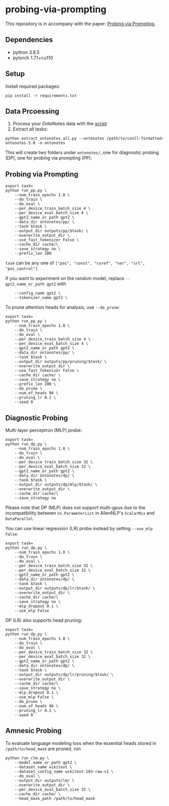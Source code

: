 # probing-via-prompting
This repository is in accompany with the paper: [Probing via Prompting]().

## Dependencies
- python 3.8.5
- pytorch 1.7.1+cu110

## Setup
Install required packages:
```
pip install -r requirements.txt
```

## Data Prcoessing
1. Process your OntoNotes data with the [script](https://github.com/yuchenlin/OntoNotes-5.0-NER-BIO)
2. Extract all tasks:
```
python extract_ontonotes_all.py --ontonotes /path/to/conll-formatted-ontonotes-5.0 -o ontonotes
```
This will create two folders under `ontonotes/`, one for diagnostic probing (DP), one for probing via prompting (PP).

## Probing via Prompting
```
export task=
python run_pp.py \
    --num_train_epochs 1.0 \
    --do_train \
    --do_eval \
    --per_device_train_batch_size 4 \
    --per_device_eval_batch_size 4 \
    --gpt2_name_or_path gpt2 \
    --data_dir ontonotes/pp/ \
    --task $task \
    --output_dir outputs/pp/$task/ \
    --overwrite_output_dir \
    --use_fast_tokenizer False \
    --cache_dir cache/\
    --save_strategy no \
    --prefix_len 200
```
`task` can be any one of `["pos", "const", "coref", "ner", "srl", "pos_control"]`.

If you want to experiment on the random model, replace `--gpt2_name_or_path gpt2` with     
```
    --config_name gpt2 \
    --tokenizer_name gpt2 \
```

To prune attention heads for analysis, use `--do_prune`:
```
export task=
python run_pp.py \
    --num_train_epochs 1.0 \
    --do_train \
    --do_eval \
    --per_device_train_batch_size 4 \
    --per_device_eval_batch_size 4 \
    --gpt2_name_or_path gpt2 \
    --data_dir ontonotes/pp/ \
    --task $task \
    --output_dir outputs/pp/pruning/$task/ \
    --overwrite_output_dir \
    --use_fast_tokenizer False \
    --cache_dir cache/ \
    --save_strategy no \
    --prefix_len 200 \
    --do_prune \
    --num_of_heads 96 \
    --pruning_lr 0.1 \
    --seed 0
```

## Diagnostic Probing
Multi-layer perceptron (MLP) probe:
```
export task=
python run_dp.py \
    --num_train_epochs 1.0 \
    --do_train \
    --do_eval \
    --per_device_train_batch_size 32 \
    --per_device_eval_batch_size 32 \
    --gpt2_name_or_path gpt2 \
    --data_dir ontonotes/dp/ \
    --task $task \
    --output_dir outputs/dp/mlp/$task/ \
    --overwrite_output_dir \
    --cache_dir cache/\
    --save_strategy no 
```
Please note that DP (MLP) does not support multi-gpus due to the incompatibility between `nn.ParameterList` in AllenNLP's `ScalarMix` and `DataParallel`.

You can use linear regression (LR) probe instead by setting `--use_mlp False`:
```
export task=
python run_dp.py \
    --num_train_epochs 1.0 \
    --do_train \
    --do_eval \
    --per_device_train_batch_size 32 \
    --per_device_eval_batch_size 32 \
    --gpt2_name_or_path gpt2 \
    --data_dir ontonotes/dp/ \
    --task $task \
    --output_dir outputs/dp/lr/$task/ \
    --overwrite_output_dir \
    --cache_dir cache/\
    --save_strategy no \
    --mlp_dropout 0.1 \
    --use_mlp False 
```

DP (LR) also supports head pruning:
```
export task=
python run_dp.py \
    --num_train_epochs 1.0 \
    --do_train \
    --do_eval \
    --per_device_train_batch_size 32 \
    --per_device_eval_batch_size 32 \
    --gpt2_name_or_path gpt2 \
    --data_dir ontonotes/dp/ \
    --task $task \
    --output_dir outputs/dp/lr/pruning/$task/ \
    --overwrite_output_dir \
    --cache_dir cache/\
    --save_strategy no \
    --mlp_dropout 0.1 \
    --use_mlp False \
    --do_prune \
    --num_of_heads 96 \
    --pruning_lr 0.1 \
    --seed 0
```

## Amnesic Probing 
To evaluate language modeling loss when the essential heads stored in `/path/to/head_mask` are pruned, run
```
python run_clm.py \
    --model_name_or_path gpt2 \
    --dataset_name wikitext \
    --dataset_config_name wikitext-103-raw-v1 \
    --do_eval \
    --output_dir outputs/lm/ \
    --overwrite_output_dir \
    --per_device_eval_batch_size 32 \
    --cache_dir cache/ \
    --head_mask_path /path/to/head_mask
```
